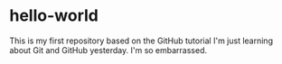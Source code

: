 # hello-world
This is my first repository based on the GitHub tutorial
I'm just learning about Git and GitHub yesterday.  I'm so embarrassed.
